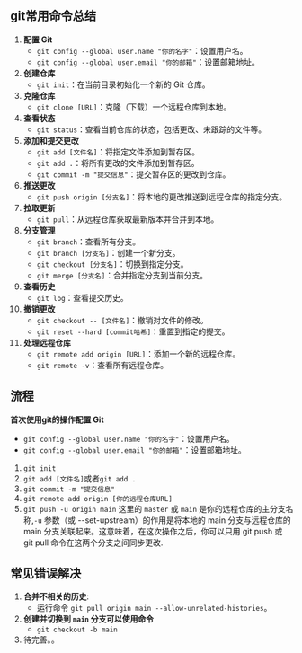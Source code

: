 ## git常用命令总结

1. **配置 Git**
   - `git config --global user.name "你的名字"`：设置用户名。
   - `git config --global user.email "你的邮箱"`：设置邮箱地址。
2. **创建仓库**
   - `git init`：在当前目录初始化一个新的 Git 仓库。
3. **克隆仓库**
   - `git clone [URL]`：克隆（下载）一个远程仓库到本地。
4. **查看状态**
   - `git status`：查看当前仓库的状态，包括更改、未跟踪的文件等。
5. **添加和提交更改**
   - `git add [文件名]`：将指定文件添加到暂存区。
   - `git add .`：将所有更改的文件添加到暂存区。
   - `git commit -m "提交信息"`：提交暂存区的更改到仓库。
6. **推送更改**
   - `git push origin [分支名]`：将本地的更改推送到远程仓库的指定分支。
7. **拉取更新**
   - `git pull`：从远程仓库获取最新版本并合并到本地。
8. **分支管理**
   - `git branch`：查看所有分支。
   - `git branch [分支名]`：创建一个新分支。
   - `git checkout [分支名]`：切换到指定分支。
   - `git merge [分支名]`：合并指定分支到当前分支。
9. **查看历史**
   - `git log`：查看提交历史。
10. **撤销更改**
    - `git checkout -- [文件名]`：撤销对文件的修改。
    - `git reset --hard [commit哈希]`：重置到指定的提交。
11. **处理远程仓库**
    - `git remote add origin [URL]`：添加一个新的远程仓库。
    - `git remote -v`：查看所有远程仓库。

## 流程

**首次使用git的操作配置 Git**

- `git config --global user.name "你的名字"`：设置用户名。
- `git config --global user.email "你的邮箱"`：设置邮箱地址。

1. `git init`
2. `git add [文件名]`或者`git add .`
3. `git commit -m "提交信息"`
4. `git remote add origin [你的远程仓库URL]`
5. `git push -u origin main` 这里的 `master` 或 `main` 是你的远程仓库的主分支名称,`-u` 参数（或 --set-upstream）的作用是将本地的 main 分支与远程仓库的 main 分支关联起来。这意味着，在这次操作之后，你可以只用 git push 或 git pull 命令在这两个分支之间同步更改.

## 常见错误解决

1. **合并不相关的历史**:
   - 运行命令 `git pull origin main --allow-unrelated-histories`。
2. **创建并切换到 `main` 分支可以使用命令**
   + `git checkout -b main`
3. 待完善。。